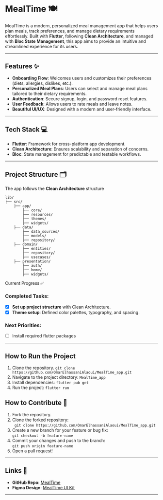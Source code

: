 # MealTime 🍽️

MealTime is a modern, personalized meal management app that helps users plan meals, track preferences, and manage dietary requirements effortlessly. Built with **Flutter**, following **Clean Architecture**, and managed with **Bloc State Management**, this app aims to provide an intuitive and streamlined experience for its users.

---

## Features ✨

- **Onboarding Flow**: Welcomes users and customizes their preferences (diets, allergies, dislikes, etc.).
- **Personalized Meal Plans**: Users can select and manage meal plans tailored to their dietary requirements.
- **Authentication**: Secure signup, login, and password reset features.
- **User Feedback**: Allows users to rate meals and leave notes.
- **Beautiful UI/UX**: Designed with a modern and user-friendly interface.

---

## Tech Stack 💻

- **Flutter**: Framework for cross-platform app development.
- **Clean Architecture**: Ensures scalability and separation of concerns.
- **Bloc**: State management for predictable and testable workflows.

---

## Project Structure 🗂️

The app follows the **Clean Architecture** structure

```
lib/
├── src/
    ├── app/
        ├── core/
        ├── resources/
        ├── themes/
        ├── widgets/
    ├── data/
        ├── data_sources/
        ├── models/
        ├── repository/
    ├── domain/
        ├── entities/
        ├── repository/
        ├── usecases/
    ├── presentation/
        ├── auth/
        ├── home/
        ├── widgets/
```
Current Progress ✅
### Completed Tasks:
- [x] **Set up project structure** with Clean Architecture.
- [x] **Theme setup**: Defined color palettes, typography, and spacing.
### Next Priorities:
- [ ] Install required flutter packages 
---

## How to Run the Project

1. Clone the repository.
    `git clone https://github.com/OmarElhassaniAlaoui/MealTime_app.git`
2. Navigate to the project directory:
    `MealTime_app`
3. Install dependencies:
    `flutter pub get`
4. Run the project:
    `flutter run`

## How to Contribute 🤝

1. Fork the repository.
2. Clone the forked repository:  
   ` git clone https://github.com/OmarElhassaniAlaoui/MealTime_app.git`
3. Create a new branch for your feature or bug fix:  
   `git checkout -b feature-name`
4. Commit your changes and push to the branch:  
   `git push origin feature-name`
5. Open a pull request!

---

## Links 🔗

- **GitHub Repo**: [MealTime]([https://github.com/yourusername/MealTime](https://github.com/OmarElhassaniAlaoui/MealTime_app))
- **Figma Design**: [MealTime UI Kit](https://www.figma.com/design/hLXr2XOOpOqowjEAFc3Y8L/Recipe-App-UI-Kit-(Community)?node-id=0-1&node-type=canvas&t=ypb1ceWp2i2mAnyG-0)

---

